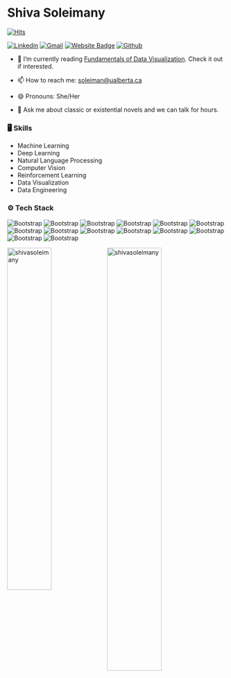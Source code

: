 # Shiva Soleimany

[![Hits](https://hits.seeyoufarm.com/api/count/incr/badge.svg?url=https%3A%2F%2Fgithub.com%2Fshivasoleimany%2Fshivasoleimany&count_bg=%2379C83D&title_bg=%23555555&icon=&icon_color=%23E7E7E7&title=Profile+Views&edge_flat=false)](https://hits.seeyoufarm.com)

[![Linkedin](https://img.shields.io/badge/-LinkedIn-blue?style=flat&logo=Linkedin&logoColor=white)](https://www.linkedin.com/in/shiva-soleimany/)
[![Gmail](https://img.shields.io/badge/-Gmail-c14438?style=flat&logo=Gmail&logoColor=white)](mailto:soleiman@ualberta.ca)
[![Website Badge](https://img.shields.io/badge/-Website-c14438?style=flat&logo=Google-Chrome&logoColor=white&link=https://shivasoleimany.github.io/)](https://shivasoleimany.github.io/)
[![Github](https://img.shields.io/github/followers/ShivaSoleimany?label=Follow&style=social)](https://github.com/ShivaSoleimany)


- 🌱 I’m currently reading [Fundamentals of Data Visualization](https://www.oreilly.com/library/view/fundamentals-of-data/9781492031079/). Check it out if interested.

- 📫 How to reach me: soleiman@ualberta.ca
- 😄 Pronouns: She/Her
- 💬 Ask me about classic or existential novels and we can talk for hours.
### 🖥 Skills

- Machine Learning
- Deep Learning
- Natural Language Processing
- Computer Vision
- Reinforcement Learning
- Data Visualization
- Data Engineering
### ⚙️ Tech Stack

![Bootstrap](https://img.shields.io/badge/-Python-05122A?style=flat-square&logo=Python&color=353535) ![Bootstrap](https://img.shields.io/badge/-Pandas-05122A?style=flat-square&logo=Pandas&color=353535) ![Bootstrap](https://img.shields.io/badge/-TensorFlow-05122A?style=flat-square&logo=TensorFlow&color=353535) ![Bootstrap](https://img.shields.io/badge/-PyTorch-05122A?style=flat-square&logo=PyTorch&color=353535) ![Bootstrap](https://img.shields.io/badge/-Tableau-05122A?style=flat-square&logo=Tableau&color=353535) ![Bootstrap](https://img.shields.io/badge/-Scikit%20Learn-05122A?style=flat-square&logo=Scikit-Learn&color=353535) ![Bootstrap](https://img.shields.io/badge/-MongoDB-05122A?style=flat-square&logo=MongoDB&color=353535) ![Bootstrap](https://img.shields.io/badge/-MySQL-05122A?style=flat-square&logo=MySQL&color=353535) ![Bootstrap](https://img.shields.io/badge/-Numpy-05122A?style=flat-square&logo=Numpy&color=353535) ![Bootstrap](https://img.shields.io/badge/-Matplotlib-05122A?style=flat-square&logo=Matplotlib&color=353535) ![Bootstrap](https://img.shields.io/badge/-Databricks-05122A?style=flat-square&logo=Databricks&color=353535) ![Bootstrap](https://img.shields.io/badge/-Docker-05122A?style=flat-square&logo=Docker&color=353535) ![Bootstrap](https://img.shields.io/badge/-Kubernetes-05122A?style=flat-square&logo=Kubernetes&color=353535) ![Bootstrap](https://img.shields.io/badge/-Visual%20Studio%20Code-05122A?style=flat-square&logo=Visual-Studio-Code&color=353535)

<div>
  <img width="45%" align="left" src="https://github-readme-stats.vercel.app/api/top-langs?username=shivasoleimany&show_icons=true&locale=en&layout=compact" alt="shivasoleimany" />
  <img width="50%"  src="https://github-readme-streak-stats.herokuapp.com/?user=shivasoleimany&" alt="shivasoleimany" />
</div>
